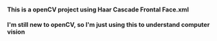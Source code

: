 #### This is a openCV project using Haar Cascade Frontal Face.xml
#### I'm still new to openCV, so I'm just using this to understand computer vision
